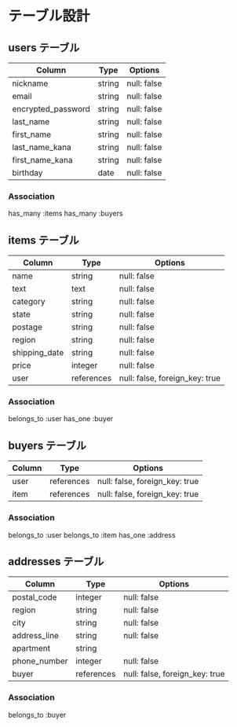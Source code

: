 # テーブル設計

## users テーブル

| Column                | Type   | Options     |
| --------------------- | ------ | ----------- |
| nickname              | string | null: false |
| email                 | string | null: false |
| encrypted_password    | string | null: false |
| last_name             | string | null: false |
| first_name            | string | null: false |
| last_name_kana        | string | null: false |
| first_name_kana       | string | null: false |
| birthday              | date   | null: false |

### Association
has_many :items
has_many :buyers

## items テーブル

| Column        | Type       | Options                        |
| ------------- | ---------- | ------------------------------ |
| name          | string     | null: false                    |
| text          | text       | null: false                    |
| category      | string     | null: false                    |
| state         | string     | null: false                    |
| postage       | string     | null: false                    |
| region        | string     | null: false                    |
| shipping_date | string     | null: false                    |
| price         | integer    | null: false                    |
| user          | references | null: false, foreign_key: true |

### Association
belongs_to :user
has_one :buyer

## buyers テーブル

| Column | Type       | Options                        |
| ------ | ---------- | ------------------------------ |
| user   | references | null: false, foreign_key: true |
| item   | references | null: false, foreign_key: true |

### Association
belongs_to :user
belongs_to :item
has_one :address

## addresses テーブル

| Column       | Type       | Options                        |
| ------------ | ---------- | ------------------------------ |
| postal_code  | integer    | null: false                    |
| region       | string     | null: false                    |
| city         | string     | null: false                    |
| address_line | string     | null: false                    |
| apartment    | string     |                                |
| phone_number | integer    | null: false                    |
| buyer        | references | null: false, foreign_key: true |

### Association
belongs_to :buyer